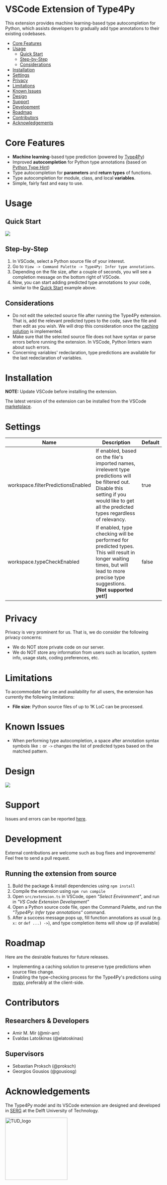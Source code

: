 # VSCode Extension of Type4Py
This extension provides machine learning-based type autocompletion for Python, which assists developers to gradually add type annotations to their existing codebases.

- [Core Features](#core-features)
- [Usage](#usage)
  - [Quick Start](#quick-start)
  - [Step-by-Step](#step-by-step)
  - [Considerations](#considerations)
- [Installation](#installation)
- [Settings](#settings)
- [Privacy](#privacy)
- [Limitations](#limitations)
- [Known Issues](#known-issues)
- [Design](#design)
- [Support](#support)
- [Development](#development)
- [Roadmap](#roadmap)
- [Contributors](#contributors)
- [Acknowledgements](#acknowledgements)

# Core Features
- **Machine learning**-based type prediction (powered by [Type4Py](https://github.com/saltudelft/type4py))
- Improved **autocompletion** for Python type annotations (based on [Python Type Hint](https://github.com/njqdev/vscode-python-typehint))
- Type autocompletion for **parameters** and **return types** of functions.
- Type autocompletion for module, class, and local **variables**.
- Simple, fairly fast and easy to use.

# Usage
## Quick Start
![](images/extension-quick-start.gif)

## Step-by-Step
1. In VSCode, select a Python source file of your interest.
2. Go to `View -> Command Palette -> Type4Py: Infer type annotations`.
3. Depending on the file size, after a couple of seconds, you will see a completion message on the bottom right of VSCode.
4. Now, you can start adding predicted type annotations to your code, similar to the [Quick Start](#quick-start) example above. 

## Considerations
- Do not edit the selected source file after running the Type4Py extension. That is, add the relevant predicted types to the code, save the file and then edit as you wish. We will drop this consideration once the [caching solution](#roadmap) is implemented.
- Make sure that the selected source file does not have syntax or parse errors before running the extension. In VSCode, Python linters warn about such errors.
- Concerning variables' redeclaration, type predictions are available for the last redeclaration of variables. 

# Installation
**NOTE:** Update VSCode before installing the extension.

The latest version of the extension can be installed from the VSCode [marketplace](). 

# Settings
| Name 	| Description 	| Default 	|
|---	|---	|---	|
| workspace.filterPredictionsEnabled 	| If enabled, based on the file's imported names, irrelevent type predictions will be filtered out. Disable this setting if you would like to get all the predicted types regardless of relevancy. 	| true 	|
| workspace.typeCheckEnabled 	| If enabled, type checking will be performed for predicted types. This will result in longer waiting times, but will lead to more precise type suggestions. **[Not supported yet!]** 	| false 	|

# Privacy
Privacy is very prominent for us. That is, we do consider the following privacy concerns:
- We do NOT store private code on our server.
- We do NOT store any information from users such as location, system info, usage stats, coding preferences, etc.

# Limitations
To accommodate fair use and availability for all users, the extension has currently the following limitations:
<!-- - **Rate limit**: 5 requests per hour and 100 requests per day. -->
- **File size**: Python source files of up to 1K LoC can be processed.

# Known Issues
- When performing type autocompletion, a space after annotation syntax symbols like `:` or `->` changes the list of predicted types based on the matched pattern.

# Design
![](images/design.png)

# Support
Issues and errors can be reported [here](https://github.com/saltudelft/type4py-vscode-ext/issues).

# Development
External contributions are welcome such as bug fixes and improvements! Feel free to send a pull request.
## Running the extension from source
1. Build the package & install dependencies using `npm install`
2. Compile the extension using `npm run compile`
3. Open `src/extension.ts` in VSCode, open *"Select Environment"*, and run in *"VS Code Extension Development"*
4. Open a Python source code file, open the Command Palette, and run the *"Type4Py: Infer type annotations"* command. 
5. After a success message pops up, fill function annotations as usual (e.g. `x:` or `def ...) ->`), and type completion items will show up (if available)

# Roadmap
Here are the desirable features for future releases.
- Implementing a caching solution to preserve type predictions when source files change.
- Enabling the type-checking process for the Type4Py's predictions using [mypy](https://github.com/python/mypy), preferably at the client-side.

# Contributors
## Researchers & Developers
- Amir M. Mir (@mir-am)
- Evaldas Latoškinas (@elatoskinas)
## Supervisors
- Sebastian Proksch (@proksch)
- Georgios Gousios (@gousiosg)

# Acknowledgements
The Type4Py model and its VSCode extension are designed and developed in [SERG](https://se.ewi.tudelft.nl/) at the Delft University of Technology.

<img src="images/tudlogo.png" alt="TUD_logo" width="200"/>